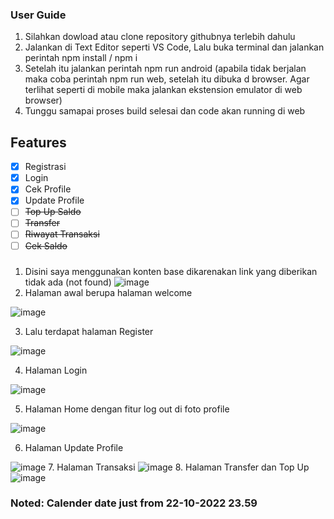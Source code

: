 ### User Guide

1. Silahkan dowload atau clone repository githubnya terlebih dahulu
2. Jalankan di Text Editor seperti VS Code, Lalu buka terminal dan jalankan perintah npm install / npm i
3. Setelah itu jalankan perintah npm run android (apabila tidak berjalan maka coba perintah npm run web, setelah itu dibuka d browser. Agar terlihat seperti di mobile maka jalankan ekstension emulator di web browser)
4. Tunggu samapai proses build selesai dan code akan running di web

## Features
- [x] Registrasi
- [x] Login
- [x] Cek Profile
- [x] Update Profile
- [ ] ~~Top Up Saldo~~
- [ ] ~~Transfer~~
- [ ] ~~Riwayat Transaksi~~
- [ ] ~~Cek Saldo~~

### 

1. Disini saya menggunakan konten base dikarenakan link yang diberikan tidak ada (not found)
![image](./Screenshot%20(50).png)
2. Halaman awal berupa halaman welcome


![image](./Screenshot%20(43).png)


3. Lalu terdapat halaman Register


![image](./Screenshot%20(45).png)


4. Halaman Login


![image](./Screenshot%20(44).png)


5. Halaman Home dengan fitur log out di foto profile


![image](./Screenshot%20(46).png)


6. Halaman Update Profile


![image](./Screenshot%20(47).png)
7. Halaman Transaksi
![image](./Screenshot%20(48).png)
8. Halaman Transfer dan Top Up
![image](./Screenshot%20(49).png)

### Noted: Calender date just from 22-10-2022 23.59